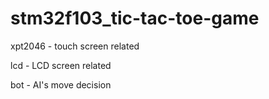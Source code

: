 # stm32f103_tic-tac-toe-game

xpt2046 - touch screen related

lcd - LCD screen related

bot - AI's move decision
